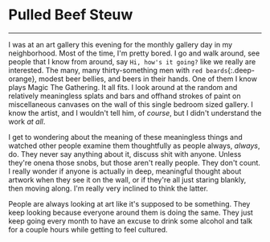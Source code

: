 
# Pulled Beef Steuw
________

I was at an art gallery this evening for the monthly gallery day in my neighborhood. Most of the time, I'm pretty bored. I go and walk around, see people that I know from around, say `Hi, how's it going?` like we really are interested. The many, many thirty-something men with `red beards`{:.deep-orange}, modest beer bellies, and beers in their hands. One of them I know plays Magic The Gathering. It all fits. I look around at the random and relatively meaningless splats and bars and offhand strokes of paint on miscellaneous canvases on the wall of this single bedroom sized gallery. I know the artist, and I wouldn't tell him, of _course_, but I didn't understand the work _at all_.

I get to wondering about the meaning of these meaningless things and watched other people examine them thoughtfully as people always, _always_, do. They never say anything about it, discuss shit with anyone. Unless they're onena those snobs, but those aren't really people. They don't count. I really wonder if anyone is actually in deep, meaningful thought about artwork when they see it on the wall, or if they're all just staring blankly, then moving along. I'm really very inclined to think the latter.

People are always looking at art like it's supposed to be something. They keep looking because everyone around them is doing the same. They just keep going every month to have an excuse to drink some alcohol and talk for a couple hours while getting to feel cultured.
